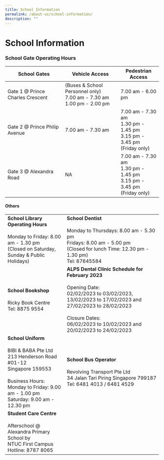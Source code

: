 ```yaml
---
title: School Information
permalink: /about-us/school-information/
description: ""
---
```

# **School Information**

### School Gate Operating Hours

| School Gates 	| Vehicle Access 	| Pedestrian Access 	|
|---	|---	|---	|
| Gate 1 @ Prince Charles Crescent 	| (Buses & School Personnel only)<br>7.00 am - 7.30 am<br>1.00 pm - 2.00 pm 	| 7.00 am - 6.00 pm 	|
| Gate 2 @ Prince Philip Avenue 	| 7.00 am - 7.30 am 	| 7.00 am - 7.30 am<br>1.30 pm - 1.45 pm<br>3.15 pm - 3.45 pm<br>(Friday only) 	|
| Gate 3 @ Alexandra Road 	| NA 	| 7.00 am - 7.30 am<br>1.30 pm - 1.45 pm<br>3.15 pm - 3.45 pm<br>(Friday only) 	|


#### Others

|  	|  	|
|---	|---	|
| **School Library Operating Hours**<br><br>Monday to Friday: 8.00 am - 1.30 pm<br>(Closed on Saturday, Sunday & Public Holidays) 	| **School Dentist**<br><br>Monday to Thursdays: 8.00 am - 5.30 pm<br>Fridays: 8.00 am - 5.00 pm<br>(Closed for lunch Time: 12.30 pm - 1.30 pm) <br>Tel: 87645584 	|
| **School Bookshop**<br><br>Ricky Book Centre<br>Tel: 8875 9554 	| **ALPS Dental Clinic Schedule for February 2023**<br><br>Opening Date:<br>02/02/2023 to 03/02/2023, 13/02/2023 to 17/02/2023 and 27/02/2023 to 28/02/2023<br><br>Closure Dates:<br>06/02/2023 to 10/02/2023 and 20/02/2023 to 24/02/2023   	|
| **School Uniform**<br><br>BIBI & BABA Pte Ltd	<br>213 Henderson Road #01-12	<br>Singapore 159553<br><br>Business Hours:<br>Monday to Friday: 9.00 am - 1.00 pm<br>Saturday: 9.00 am - 12.30 pm 	| **School Bus Operator**<br><br>Revolving Transport Pte Ltd<br>34 Jalan Tari Piring Singapore 799187<br>Tel: 6481 4013 / 6481 4529 	|
| **Student Care Centre**<br><br>Afterschool @ Alexandra Primary School by<br>NTUC First Campus<br>Hotline: 8787 8065  	|  	|